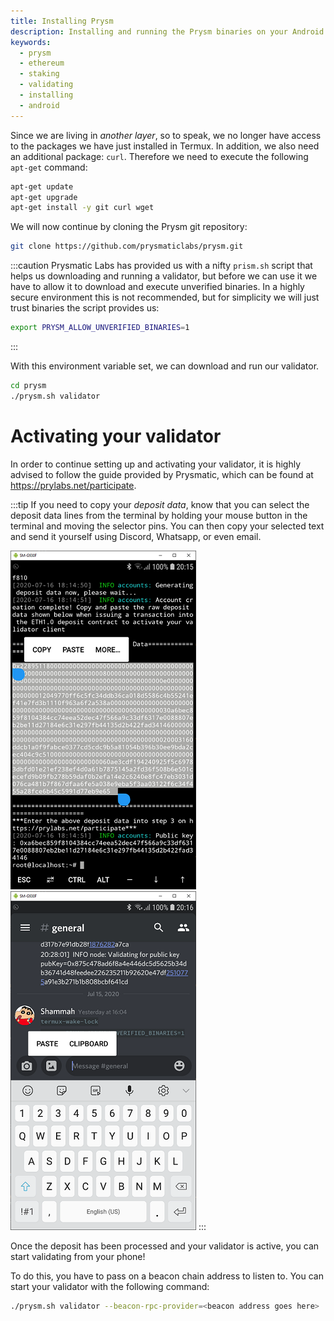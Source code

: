 ```yaml
---
title: Installing Prysm
description: Installing and running the Prysm binaries on your Android phone
keywords:
  - prysm
  - ethereum
  - staking
  - validating
  - installing
  - android
---
```


Since we are living in *another layer*, so to speak, we no longer have access to the packages we have just installed in Termux. In addition, we also need an additional package: `curl`. Therefore we need to execute the following `apt-get` command:

```bash
apt-get update
apt-get upgrade
apt-get install -y git curl wget
```

We will now continue by cloning the Prysm git repository:

```bash
git clone https://github.com/prysmaticlabs/prysm.git
```

:::caution
Prysmatic Labs has provided us with a nifty `prism.sh` script that helps us downloading and running a validator, but before we can use it we have to allow it to download and execute unverified binaries. In a highly secure environment this is not recommended, but for simplicity we will just trust binaries the script provides us:

```bash
export PRYSM_ALLOW_UNVERIFIED_BINARIES=1
```
:::

With this environment variable set, we can download and run our validator.

```bash
cd prysm
./prysm.sh validator
```

# Activating your validator
In order to continue setting up and activating your validator, it is highly advised to follow the guide provided by Prysmatic, which can be found at https://prylabs.net/participate.

:::tip
If you need to copy your *deposit data*, know that you can select the deposit data lines from the terminal by holding your mouse button in the terminal and moving the selector pins. You can then copy your selected text and send it yourself using Discord, Whatsapp, or even email.

![Copy](/img/installing-prysm/1.png) ![Paste](/img/installing-prysm/2.png)
:::

Once the deposit has been processed and your validator is active, you can start validating from your phone!

To do this, you have to pass on a beacon chain address to listen to. You can start your validator with the following command:

```bash
./prysm.sh validator --beacon-rpc-provider=<beacon address goes here>
```